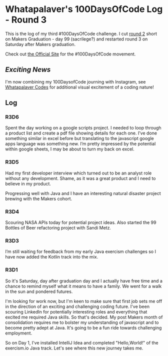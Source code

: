 
Whatapalaver's 100DaysOfCode Log - Round 3
=======

This is the log of my third #100DaysOfCode challenge. 
I cut [round 2](https://github.com/Whatapalaver/100_Days_of_Code/blob/master/r2-log.md) short on Makers Graduation - day 99 (sacrilege?) and restarted round 3 on Saturday after Makers graduation.

Check out [the Official Site](http://100daysofcode.com/) for the #100DaysOfCode movement.

***Exciting News***
-------
I'm now combining my 100DaysofCode journing with Instagram, see [Whatapalaver Codes](https://www.instagram.com/whatapalaver_codes/) for additional visual excitement of a coding nature!

## Log

### R3D6
Spent the day working on a google scripts project. I needed to loop through a product list and create a pdf file showing details for each one. I’ve done something similar in excel before but translating to the javascript google apps language was something new. I’m pretty impressed by the potential within google sheets, I may be about to turn my back on excel. 

### R3D5
Had my first developer interview which turned out to be an analyst role without any development. Shame, as it was a great product and I need to believe in my product. 

Progressing well with Java and I have an interesting natural disaster project brewing with the Makers cohort. 

### R3D4
Scouring NASA APIs today for potential project ideas. Also started the 99 Bottles of Beer refactoring project with Sandi Metz. 

### R3D3
I’m still waiting for feedback from my early Java exercism challenges so I have now added the Kotlin track into the mix. 

### R3D1
So it's Saturday, day after graduation day and I actually have free time and a chance to remind myself what it means to have a family. We went for a walk in the sun and pondered futures.

I'm looking for work now, but I'm keen to make sure that first job sets me off in the direction of an exciting and challenging coding future. I've been scouring LinkedIn for potentially interesting roles and everything that excited me required Java skills. So that's decided. My post Makers month of consolidation requires me to bolster my understanding of javascript and to become pretty adept at Java. It's going to be a fun ride towards challenging employment.

So on Day 1, I've installed IntelliJ Idea and completed "Hello,World!" of the exercism.io Java track. Let's see where this new journey takes me.
